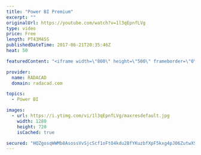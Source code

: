 ```yaml
---
title: "Power BI Premium"
excerpt: ""
originalUrl: https://youtube.com/watch?v=1l3qEpnfLVg
type: video
price: Free
length: PT43M45S
publishedDateTime: 2017-06-21T20:35:46Z
heat: 50

featuredContent: "<iframe width=\"800\" height=\"500\" frameborder=\"0\" src=\"https://www.youtube.com/embed/1l3qEpnfLVg\" allow=\"accelerometer; autoplay; encrypted-media; gyroscope; picture-in-picture\" allowfullscreen></iframe>"

provider:
  name: RADACAD
  domain: radacad.com

topics:
  - Power BI

images:
  - url: https://i.ytimg.com/vi/1l3qEpnfLVg/maxresdefault.jpg
    width: 1280
    height: 720
    isCached: true

secured: "HQZgosqWWMb8AsossVvSjcScf1oFtO4kdu2BfYKuzbfXpF5kxg4pJ06ZutwXSHArwI2ZlWch0V7/wIFBVKvVBl7fKjryCH3qQdEr2qRLE9IiyJGNWoiM1H6CN2vrkzDab0nTWZN+nT7xiAAXa3jh+kU3RP1YTSYTTQNPCZLSK2mHwFc1Nxpwow2nQZaeqnE1Bj56qs9Gj1IXfL9SqaBL8o5rKxYZZdOX6X3aHh/6Be5RczZxRAujX6930zm9A3D8X0+HIkv8Q76tR0iDoobwxi9zsPkwqx/g6Yy3MDembi7oeZzbHqLZkfnBfSDDUWr2slfFDo83Sp9FQcq2aA2wmqe3RfgDsLGuEG9Q1rwkvCjbJxqcdEzUaHtTbnaN44upiHHwFxknf3RlWYBL+3hPAZYtuMtwvAuBowFvdPJvmEQ=;+xL7/lqhkc9q5KUh+AyKaA=="
---
```


